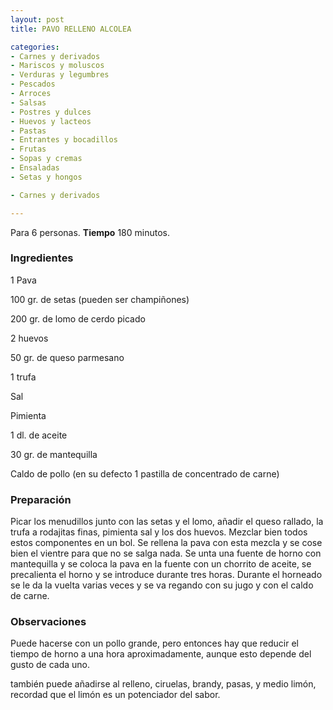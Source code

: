 ```yaml
---
layout: post
title: PAVO RELLENO ALCOLEA

categories:
- Carnes y derivados
- Mariscos y moluscos
- Verduras y legumbres
- Pescados
- Arroces
- Salsas
- Postres y dulces
- Huevos y lacteos
- Pastas
- Entrantes y bocadillos
- Frutas
- Sopas y cremas
- Ensaladas
- Setas y hongos

- Carnes y derivados

---
```

Para 6 personas.
<b>Tiempo</b> 180 minutos.

<h3>Ingredientes</h3>

1 Pava

100 gr. de setas (pueden ser champiñones)

200 gr. de lomo de cerdo picado

2 huevos

50 gr. de queso parmesano

1 trufa

Sal

Pimienta

1 dl. de aceite

30 gr. de mantequilla

Caldo de pollo (en su defecto 1 pastilla de concentrado de carne)

<h3>Preparación</h3>

Picar los menudillos junto con las setas y el lomo, añadir el queso rallado, la trufa a rodajitas finas, pimienta sal y los dos huevos. Mezclar bien todos estos componentes en un bol. Se rellena la pava con esta mezcla y se cose bien el vientre para que no se salga nada. Se unta una fuente de horno con mantequilla y se coloca la pava en la fuente con un chorrito de aceite, se precalienta el horno y se introduce durante tres horas. Durante el horneado se le da la vuelta varias veces y se va regando con su jugo y con el caldo de carne.

<h3>Observaciones</h3>

Puede hacerse con un pollo grande, pero entonces hay que reducir el tiempo de horno a una hora aproximadamente, aunque esto depende del gusto de cada uno.

también puede añadirse al relleno, ciruelas, brandy, pasas, y medio limón, recordad que el limón es un potenciador del sabor.

